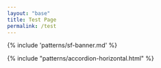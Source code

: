 ```yaml
---
layout: "base"
title: Test Page
permalink: /test
---
```


{% include 'patterns/sf-banner.md' %}


{% include "patterns/accordion-horizontal.html" %}
